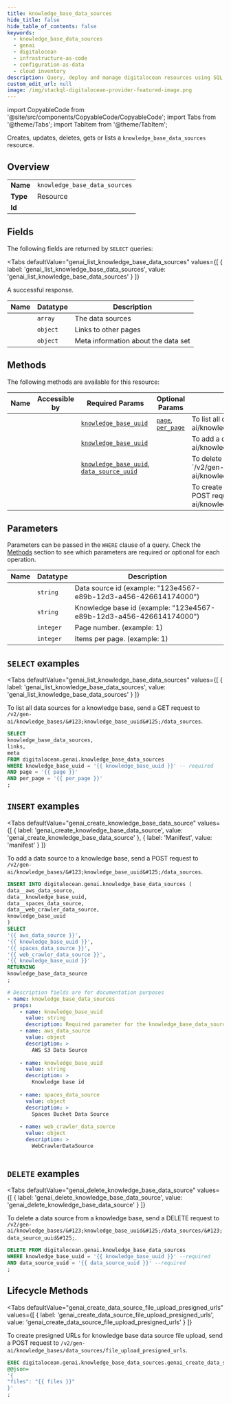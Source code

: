 ```yaml
--- 
title: knowledge_base_data_sources
hide_title: false
hide_table_of_contents: false
keywords:
  - knowledge_base_data_sources
  - genai
  - digitalocean
  - infrastructure-as-code
  - configuration-as-data
  - cloud inventory
description: Query, deploy and manage digitalocean resources using SQL
custom_edit_url: null
image: /img/stackql-digitalocean-provider-featured-image.png
---
```


import CopyableCode from '@site/src/components/CopyableCode/CopyableCode';
import Tabs from '@theme/Tabs';
import TabItem from '@theme/TabItem';

Creates, updates, deletes, gets or lists a <code>knowledge_base_data_sources</code> resource.

## Overview
<table><tbody>
<tr><td><b>Name</b></td><td><code>knowledge_base_data_sources</code></td></tr>
<tr><td><b>Type</b></td><td>Resource</td></tr>
<tr><td><b>Id</b></td><td><CopyableCode code="digitalocean.genai.knowledge_base_data_sources" /></td></tr>
</tbody></table>

## Fields

The following fields are returned by `SELECT` queries:

<Tabs
    defaultValue="genai_list_knowledge_base_data_sources"
    values={[
        { label: 'genai_list_knowledge_base_data_sources', value: 'genai_list_knowledge_base_data_sources' }
    ]}
>
<TabItem value="genai_list_knowledge_base_data_sources">

A successful response.

<table>
<thead>
    <tr>
    <th>Name</th>
    <th>Datatype</th>
    <th>Description</th>
    </tr>
</thead>
<tbody>
<tr>
    <td><CopyableCode code="knowledge_base_data_sources" /></td>
    <td><code>array</code></td>
    <td>The data sources</td>
</tr>
<tr>
    <td><CopyableCode code="links" /></td>
    <td><code>object</code></td>
    <td>Links to other pages</td>
</tr>
<tr>
    <td><CopyableCode code="meta" /></td>
    <td><code>object</code></td>
    <td>Meta information about the data set</td>
</tr>
</tbody>
</table>
</TabItem>
</Tabs>

## Methods

The following methods are available for this resource:

<table>
<thead>
    <tr>
    <th>Name</th>
    <th>Accessible by</th>
    <th>Required Params</th>
    <th>Optional Params</th>
    <th>Description</th>
    </tr>
</thead>
<tbody>
<tr>
    <td><a href="#genai_list_knowledge_base_data_sources"><CopyableCode code="genai_list_knowledge_base_data_sources" /></a></td>
    <td><CopyableCode code="select" /></td>
    <td><a href="#parameter-knowledge_base_uuid"><code>knowledge_base_uuid</code></a></td>
    <td><a href="#parameter-page"><code>page</code></a>, <a href="#parameter-per_page"><code>per_page</code></a></td>
    <td>To list all data sources for a knowledge base, send a GET request to `/v2/gen-ai/knowledge_bases/&#123;knowledge_base_uuid&#125;/data_sources`.</td>
</tr>
<tr>
    <td><a href="#genai_create_knowledge_base_data_source"><CopyableCode code="genai_create_knowledge_base_data_source" /></a></td>
    <td><CopyableCode code="insert" /></td>
    <td><a href="#parameter-knowledge_base_uuid"><code>knowledge_base_uuid</code></a></td>
    <td></td>
    <td>To add a data source to a knowledge base, send a POST request to `/v2/gen-ai/knowledge_bases/&#123;knowledge_base_uuid&#125;/data_sources`.</td>
</tr>
<tr>
    <td><a href="#genai_delete_knowledge_base_data_source"><CopyableCode code="genai_delete_knowledge_base_data_source" /></a></td>
    <td><CopyableCode code="delete" /></td>
    <td><a href="#parameter-knowledge_base_uuid"><code>knowledge_base_uuid</code></a>, <a href="#parameter-data_source_uuid"><code>data_source_uuid</code></a></td>
    <td></td>
    <td>To delete a data source from a knowledge base, send a DELETE request to `/v2/gen-ai/knowledge_bases/&#123;knowledge_base_uuid&#125;/data_sources/&#123;data_source_uuid&#125;`.</td>
</tr>
<tr>
    <td><a href="#genai_create_data_source_file_upload_presigned_urls"><CopyableCode code="genai_create_data_source_file_upload_presigned_urls" /></a></td>
    <td><CopyableCode code="exec" /></td>
    <td></td>
    <td></td>
    <td>To create presigned URLs for knowledge base data source file upload, send a POST request to `/v2/gen-ai/knowledge_bases/data_sources/file_upload_presigned_urls`.</td>
</tr>
</tbody>
</table>

## Parameters

Parameters can be passed in the `WHERE` clause of a query. Check the [Methods](#methods) section to see which parameters are required or optional for each operation.

<table>
<thead>
    <tr>
    <th>Name</th>
    <th>Datatype</th>
    <th>Description</th>
    </tr>
</thead>
<tbody>
<tr id="parameter-data_source_uuid">
    <td><CopyableCode code="data_source_uuid" /></td>
    <td><code>string</code></td>
    <td>Data source id (example: "123e4567-e89b-12d3-a456-426614174000")</td>
</tr>
<tr id="parameter-knowledge_base_uuid">
    <td><CopyableCode code="knowledge_base_uuid" /></td>
    <td><code>string</code></td>
    <td>Knowledge base id (example: "123e4567-e89b-12d3-a456-426614174000")</td>
</tr>
<tr id="parameter-page">
    <td><CopyableCode code="page" /></td>
    <td><code>integer</code></td>
    <td>Page number. (example: 1)</td>
</tr>
<tr id="parameter-per_page">
    <td><CopyableCode code="per_page" /></td>
    <td><code>integer</code></td>
    <td>Items per page. (example: 1)</td>
</tr>
</tbody>
</table>

## `SELECT` examples

<Tabs
    defaultValue="genai_list_knowledge_base_data_sources"
    values={[
        { label: 'genai_list_knowledge_base_data_sources', value: 'genai_list_knowledge_base_data_sources' }
    ]}
>
<TabItem value="genai_list_knowledge_base_data_sources">

To list all data sources for a knowledge base, send a GET request to `/v2/gen-ai/knowledge_bases/&#123;knowledge_base_uuid&#125;/data_sources`.

```sql
SELECT
knowledge_base_data_sources,
links,
meta
FROM digitalocean.genai.knowledge_base_data_sources
WHERE knowledge_base_uuid = '{{ knowledge_base_uuid }}' -- required
AND page = '{{ page }}'
AND per_page = '{{ per_page }}'
;
```
</TabItem>
</Tabs>


## `INSERT` examples

<Tabs
    defaultValue="genai_create_knowledge_base_data_source"
    values={[
        { label: 'genai_create_knowledge_base_data_source', value: 'genai_create_knowledge_base_data_source' },
        { label: 'Manifest', value: 'manifest' }
    ]}
>
<TabItem value="genai_create_knowledge_base_data_source">

To add a data source to a knowledge base, send a POST request to `/v2/gen-ai/knowledge_bases/&#123;knowledge_base_uuid&#125;/data_sources`.

```sql
INSERT INTO digitalocean.genai.knowledge_base_data_sources (
data__aws_data_source,
data__knowledge_base_uuid,
data__spaces_data_source,
data__web_crawler_data_source,
knowledge_base_uuid
)
SELECT 
'{{ aws_data_source }}',
'{{ knowledge_base_uuid }}',
'{{ spaces_data_source }}',
'{{ web_crawler_data_source }}',
'{{ knowledge_base_uuid }}'
RETURNING
knowledge_base_data_source
;
```
</TabItem>
<TabItem value="manifest">

```yaml
# Description fields are for documentation purposes
- name: knowledge_base_data_sources
  props:
    - name: knowledge_base_uuid
      value: string
      description: Required parameter for the knowledge_base_data_sources resource.
    - name: aws_data_source
      value: object
      description: >
        AWS S3 Data Source
        
    - name: knowledge_base_uuid
      value: string
      description: >
        Knowledge base id
        
    - name: spaces_data_source
      value: object
      description: >
        Spaces Bucket Data Source
        
    - name: web_crawler_data_source
      value: object
      description: >
        WebCrawlerDataSource
        
```
</TabItem>
</Tabs>


## `DELETE` examples

<Tabs
    defaultValue="genai_delete_knowledge_base_data_source"
    values={[
        { label: 'genai_delete_knowledge_base_data_source', value: 'genai_delete_knowledge_base_data_source' }
    ]}
>
<TabItem value="genai_delete_knowledge_base_data_source">

To delete a data source from a knowledge base, send a DELETE request to `/v2/gen-ai/knowledge_bases/&#123;knowledge_base_uuid&#125;/data_sources/&#123;data_source_uuid&#125;`.

```sql
DELETE FROM digitalocean.genai.knowledge_base_data_sources
WHERE knowledge_base_uuid = '{{ knowledge_base_uuid }}' --required
AND data_source_uuid = '{{ data_source_uuid }}' --required
;
```
</TabItem>
</Tabs>


## Lifecycle Methods

<Tabs
    defaultValue="genai_create_data_source_file_upload_presigned_urls"
    values={[
        { label: 'genai_create_data_source_file_upload_presigned_urls', value: 'genai_create_data_source_file_upload_presigned_urls' }
    ]}
>
<TabItem value="genai_create_data_source_file_upload_presigned_urls">

To create presigned URLs for knowledge base data source file upload, send a POST request to `/v2/gen-ai/knowledge_bases/data_sources/file_upload_presigned_urls`.

```sql
EXEC digitalocean.genai.knowledge_base_data_sources.genai_create_data_source_file_upload_presigned_urls 
@@json=
'{
"files": "{{ files }}"
}'
;
```
</TabItem>
</Tabs>
